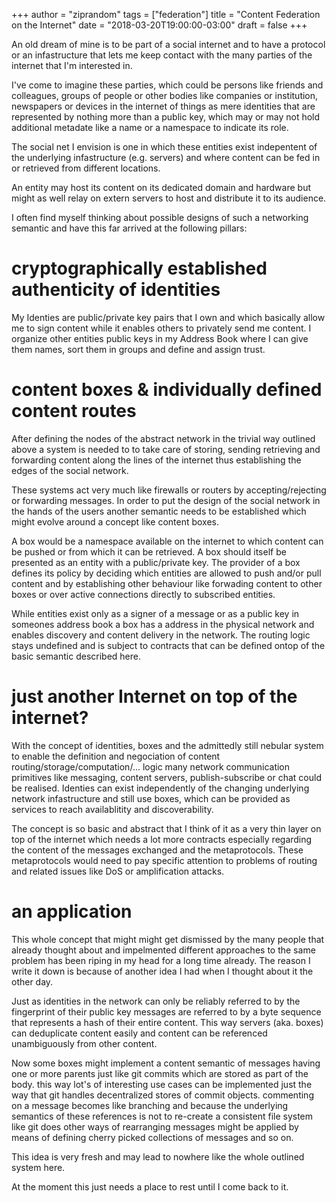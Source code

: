 +++
author = "ziprandom"
tags = ["federation"]
title = "Content Federation on the Internet"
date = "2018-03-20T19:00:00-03:00"
draft = false
+++

An old dream of mine is to be part of a social internet and to have a protocol or an infastructure that lets me keep contact with the many parties of the internet that I'm interested in.

I've come to imagine these parties, which could be persons like friends and colleagues, groups of people or other bodies like companies or institution, newspapers or devices in the internet of things as mere identities that are represented by nothing more than a public key, which may or may not hold additional metadate like a name or a namespace to indicate its role.

The social net I envision is one in which these entities exist indepentent of the underlying infastructure (e.g. servers) and where content can be fed in or retrieved from different locations.

An entity may host its content on its dedicated domain and hardware but might as well relay on extern servers to host and distribute it to its audience.

I often find myself thinking about possible designs of such a networking semantic and have this far arrived at the following pillars:

# cryptographically established authenticity of identities

My Identies are public/private key pairs that I own and which basically allow me to sign content while it enables others to privately send me content. I organize other entities public keys in my Address Book where I can give them names, sort them in groups and define and assign trust.

# content boxes & individually defined content routes

After defining the nodes of the abstract network in the trivial way outlined above a system is needed to to take care of storing, sending retrieving and forwarding content along the lines of the internet thus establishing the edges of the social network.

These systems act very much like firewalls or routers by accepting/rejecting or forwarding messages. In order to put the design of the social network in the hands of the users another semantic needs to be established which might evolve around a concept like content boxes.

A box would be a namespace available on the internet to which content can be pushed or from which it can be retrieved. A box should itself be presented as an entity with a public/private key. The provider of a box defines its policy by deciding which entities are allowed to push and/or pull content and by establishing other behaviour like forwading content to other boxes or over active connections directly to subscribed entities.

While entities exist only as a signer of a message or as a public key in someones address book a box has a address in the physical network and enables discovery and content delivery in the network. The routing logic stays undefined and is subject to contracts that can be defined ontop of the basic semantic described here.

# just another Internet on top of the internet?

With the concept of identities, boxes and the admittedly still nebular system to enable the definition and negociation of content routing/storage/computation/... logic many network communication primitives like messaging, content servers, publish-subscribe or chat could be realised. Identies can exist independently of the changing underlying network infastructure and still use boxes, which can be provided as services to reach availablitity and discoverability.

The concept is so basic and abstract that I think of it as a very thin layer on top of the internet which needs a lot more contracts especially regarding the content of the messages exchanged and the metaprotocols. These metaprotocols would need to pay specific attention to problems of routing and related issues like DoS or amplification attacks.

# an application

This whole concept that might might get dismissed by the many people that already thought about and impelmented different approaches to the same problem has been riping in my head for a long time already. The reason I write it down is because of another idea I had when I thought about it the other day.

Just as identities in the network can only be reliably referred to by the fingerprint of their public key messages are referred to by a byte sequence that represents a hash of their entire content. This way servers (aka. boxes) can deduplicate content easily and content can be referenced unambiguously from other content.

Now some boxes might implement a content semantic of messages having one or more parents just like git commits which are stored as part of the body. this way lot's of interesting use cases can be implemented just the way that git handles decentralized stores of commit objects. commenting on a message becomes like branching and because the underlying semantics of these references is not to re-create a consistent file system like git does other ways of rearranging messages might be applied by means of defining cherry picked collections of messages and so on.

This idea is very fresh and may lead to nowhere like the whole outlined system here.

At the moment this just needs a place to rest until I come back to it.
